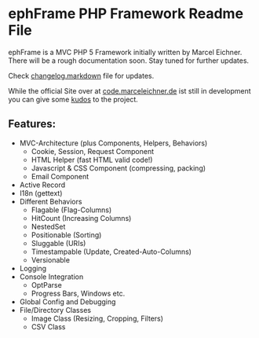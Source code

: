 ephFrame PHP Framework Readme File
==============================================================================

ephFrame is a MVC PHP 5 Framework initially written by Marcel Eichner.
There will be a rough documentation soon. Stay tuned for further updates.

Check [changelog.markdown](http://github.com/Ephigenia/ephFrame/blob/master/changelog.markdown) file for updates.

While the official Site over at [code.marceleichner.de](http://code.marceleichner.de) ist still in development you can give some [kudos](http://ohloh.net/p/ephFrame) to the project.

Features:
---------
* MVC-Architecture (plus Components, Helpers, Behaviors)
	* Cookie, Session, Request Component
	* HTML Helper (fast HTML valid code!)
	* Javascript & CSS Component (compressing, packing)
	* Email Component
* Active Record
* I18n (gettext)
* Different Behaviors
	* Flagable (Flag-Columns)
	* HitCount (Increasing Columns)
	* NestedSet
	* Positionable (Sorting)
	* Sluggable (URIs)
	* Timestampable (Update, Created-Auto-Columns)
	* Versionable
* Logging
* Console Integration
	* OptParse
	* Progress Bars, Windows etc.
* Global Config and Debugging
* File/Directory Classes
	* Image Class (Resizing, Cropping, Filters)
	* CSV Class